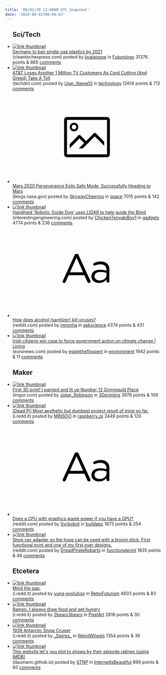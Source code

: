 ```yaml
---
title: '08/01/20 12:00AM UTC Snapshot'
date: '2020-08-01T00:00:03'
---
```

<ul>
<h2>Sci/Tech</h2>

<li><a href='https://www.cleantechexpress.com/2020/07/germany-to-ban-single-use-plastics-by.html'><img src='https://a.thumbs.redditmedia.com/ttJIkkYHYutFSZhgtxf1TEoVNXwr26JDe2nrBR9rKj4.jpg' alt='link thumbnail'></a><div><div class='linkTitle'><a href='https://www.cleantechexpress.com/2020/07/germany-to-ban-single-use-plastics-by.html'>Germany to ban single-use plastics by 2021</a></div>(cleantechexpress.com) posted by <a href='https://www.reddit.com/user/jioalaospw'>jioalaospw</a> in <a href='https://www.reddit.com/r/Futurology'>Futurology</a> 31376 points & 865 <a href='https://www.reddit.com/r/Futurology/comments/i14x5e/germany_to_ban_singleuse_plastics_by_2021/'>comments</a></div></li>

<li><a href='https://www.techdirt.com/articles/20200723/12183344962/att-loses-another-1-million-tv-customers-as-cord-cutting-greed-take-toll.shtml'><img src='https://b.thumbs.redditmedia.com/3Eb9Zx6cHjm1cOhQINlh0yN7ltWyj-uu1_J-xjlE34g.jpg' alt='link thumbnail'></a><div><div class='linkTitle'><a href='https://www.techdirt.com/articles/20200723/12183344962/att-loses-another-1-million-tv-customers-as-cord-cutting-greed-take-toll.shtml'>AT&amp;T Loses Another 1 Million TV Customers As Cord Cutting (And Greed) Take A Toll</a></div>(techdirt.com) posted by <a href='https://www.reddit.com/user/User_Name13'>User_Name13</a> in <a href='https://www.reddit.com/r/technology'>technology</a> 12614 points & 712 <a href='https://www.reddit.com/r/technology/comments/i17lwo/att_loses_another_1_million_tv_customers_as_cord/'>comments</a></div></li>

<li><a href='https://blogs.nasa.gov/mars2020/2020/07/31/mars-2020-perseverance-exits-safe-mode-successfully-heading-to-mars/'><svg version='1.1' viewBox='-34 -14 104 64' preserveAspectRatio='xMidYMid meet' xmlns='http://www.w3.org/2000/svg' xmlns:xlink='http://www.w3.org/1999/xlink'>
    <title>link thumbnail</title>
    <path d='M32,4H4A2,2,0,0,0,2,6V30a2,2,0,0,0,2,2H32a2,2,0,0,0,2-2V6A2,2,0,0,0,32,4ZM4,30V6H32V30Z'></path>
    <path d='M8.92,14a3,3,0,1,0-3-3A3,3,0,0,0,8.92,14Zm0-4.6A1.6,1.6,0,1,1,7.33,11,1.6,1.6,0,0,1,8.92,9.41Z'></path>
    <path d='M22.78,15.37l-5.4,5.4-4-4a1,1,0,0,0-1.41,0L5.92,22.9v2.83l6.79-6.79L16,22.18l-3.75,3.75H15l8.45-8.45L30,24V21.18l-5.81-5.81A1,1,0,0,0,22.78,15.37Z'></path>
    </svg></a><div><div class='linkTitle'><a href='https://blogs.nasa.gov/mars2020/2020/07/31/mars-2020-perseverance-exits-safe-mode-successfully-heading-to-mars/'>Mars 2020 Perseverance Exits Safe Mode, Successfully Heading to Mars</a></div>(blogs.nasa.gov) posted by <a href='https://www.reddit.com/user/SkywayCheerios'>SkywayCheerios</a> in <a href='https://www.reddit.com/r/space'>space</a> 7015 points & 142 <a href='https://www.reddit.com/r/space/comments/i1arv3/mars_2020_perseverance_exits_safe_mode/'>comments</a></div></li>

<li><a href='https://interestingengineering.com/student-designs-handheld-robotic-guide-dog-for-the-blind'><img src='https://b.thumbs.redditmedia.com/lYJ0fE2oF_jdPyLaHEuBV3LjaWz42QmWZp5q7FRen6A.jpg' alt='link thumbnail'></a><div><div class='linkTitle'><a href='https://interestingengineering.com/student-designs-handheld-robotic-guide-dog-for-the-blind'>Handheld 'Robotic Guide Dog' uses LIDAR to help guide the Blind</a></div>(interestingengineering.com) posted by <a href='https://www.reddit.com/user/ChickenTeriyakiBoy1'>ChickenTeriyakiBoy1</a> in <a href='https://www.reddit.com/r/gadgets'>gadgets</a> 4774 points & 236 <a href='https://www.reddit.com/r/gadgets/comments/i1a7cs/handheld_robotic_guide_dog_uses_lidar_to_help/'>comments</a></div></li>

<li><a href='https://www.reddit.com/r/askscience/comments/i0y7uz/how_does_alcohol_sanitizer_kill_viruses/'><svg version='1.1' viewBox='-34 -12 104 64' preserveAspectRatio='xMidYMid slice' xmlns='http://www.w3.org/2000/svg' xmlns:xlink='http://www.w3.org/1999/xlink'>
    <title>text link thumbnail</title>
    <path d='M12.19,8.84a1.45,1.45,0,0,0-1.4-1h-.12a1.46,1.46,0,0,0-1.42,1L1.14,26.56a1.29,1.29,0,0,0-.14.59,1,1,0,0,0,1,1,1.12,1.12,0,0,0,1.08-.77l2.08-4.65h11l2.08,4.59a1.24,1.24,0,0,0,1.12.83,1.08,1.08,0,0,0,1.08-1.08,1.64,1.64,0,0,0-.14-.57ZM6.08,20.71l4.59-10.22,4.6,10.22Z'>
    </path>
    <path d='M32.24,14.78A6.35,6.35,0,0,0,27.6,13.2a11.36,11.36,0,0,0-4.7,1,1,1,0,0,0-.58.89,1,1,0,0,0,.94.92,1.23,1.23,0,0,0,.39-.08,8.87,8.87,0,0,1,3.72-.81c2.7,0,4.28,1.33,4.28,3.92v.5a15.29,15.29,0,0,0-4.42-.61c-3.64,0-6.14,1.61-6.14,4.64v.05c0,2.95,2.7,4.48,5.37,4.48a6.29,6.29,0,0,0,5.19-2.48V26.9a1,1,0,0,0,1,1,1,1,0,0,0,1-1.06V19A5.71,5.71,0,0,0,32.24,14.78Zm-.56,7.7c0,2.28-2.17,3.89-4.81,3.89-1.94,0-3.61-1.06-3.61-2.86v-.06c0-1.8,1.5-3,4.2-3a15.2,15.2,0,0,1,4.22.61Z'>
    </path>
    </svg></a><div><div class='linkTitle'><a href='https://www.reddit.com/r/askscience/comments/i0y7uz/how_does_alcohol_sanitizer_kill_viruses/'>How does alcohol (sanitizer) kill viruses?</a></div>(reddit.com) posted by <a href='https://www.reddit.com/user/imronha'>imronha</a> in <a href='https://www.reddit.com/r/askscience'>askscience</a> 4374 points & 431 <a href='https://www.reddit.com/r/askscience/comments/i0y7uz/how_does_alcohol_sanitizer_kill_viruses/'>comments</a></div></li>

<li><a href='https://www.euronews.com/living/2020/07/31/irish-citizens-win-case-to-force-government-action-on-climate-change'><img src='https://b.thumbs.redditmedia.com/Z89brYFRLpyfSJpANLDhSpznS0ZGc-1015LSZEYm9vo.jpg' alt='link thumbnail'></a><div><div class='linkTitle'><a href='https://www.euronews.com/living/2020/07/31/irish-citizens-win-case-to-force-government-action-on-climate-change'>Irish citizens win case to force government action on climate change | Living</a></div>(euronews.com) posted by <a href='https://www.reddit.com/user/egglethefloopert'>egglethefloopert</a> in <a href='https://www.reddit.com/r/environment'>environment</a> 1942 points & 11 <a href='https://www.reddit.com/r/environment/comments/i16aci/irish_citizens_win_case_to_force_government/'>comments</a></div></li>

<h2>Maker</h2>

<li><a href='https://imgur.com/JIHKn6V'><img src='https://b.thumbs.redditmedia.com/Y3RR_ktfbxl7THgmXtjyLp5B6efV3yezP1zPJShoMIw.jpg' alt='link thumbnail'></a><div><div class='linkTitle'><a href='https://imgur.com/JIHKn6V'>First 3D print! I painted and lit up Number 12 Grimmauld Place</a></div>(imgur.com) posted by <a href='https://www.reddit.com/user/Joker_Robinson'>Joker_Robinson</a> in <a href='https://www.reddit.com/r/3Dprinting'>3Dprinting</a> 3976 points & 109 <a href='https://www.reddit.com/r/3Dprinting/comments/i11qqy/first_3d_print_i_painted_and_lit_up_number_12/'>comments</a></div></li>

<li><a href='https://i.redd.it/teir3hy297e51.jpg'><img src='https://b.thumbs.redditmedia.com/4KttIRGcXo1EeSV-o0psNMuboH4ajyWapTN4FoQisNI.jpg' alt='link thumbnail'></a><div><div class='linkTitle'><a href='https://i.redd.it/teir3hy297e51.jpg'>[Dead Pi] Most aesthetic but dumbest project result of mine so far.</a></div>(i.redd.it) posted by <a href='https://www.reddit.com/user/MlNSOO'>MlNSOO</a> in <a href='https://www.reddit.com/r/raspberry_pi'>raspberry_pi</a> 2449 points & 120 <a href='https://www.reddit.com/r/raspberry_pi/comments/i181d8/dead_pi_most_aesthetic_but_dumbest_project_result/'>comments</a></div></li>

<li><a href='https://www.reddit.com/r/buildapc/comments/i18y2u/does_a_cpu_with_graphics_waste_power_if_you_have/'><svg version='1.1' viewBox='-34 -12 104 64' preserveAspectRatio='xMidYMid slice' xmlns='http://www.w3.org/2000/svg' xmlns:xlink='http://www.w3.org/1999/xlink'>
    <title>text link thumbnail</title>
    <path d='M12.19,8.84a1.45,1.45,0,0,0-1.4-1h-.12a1.46,1.46,0,0,0-1.42,1L1.14,26.56a1.29,1.29,0,0,0-.14.59,1,1,0,0,0,1,1,1.12,1.12,0,0,0,1.08-.77l2.08-4.65h11l2.08,4.59a1.24,1.24,0,0,0,1.12.83,1.08,1.08,0,0,0,1.08-1.08,1.64,1.64,0,0,0-.14-.57ZM6.08,20.71l4.59-10.22,4.6,10.22Z'>
    </path>
    <path d='M32.24,14.78A6.35,6.35,0,0,0,27.6,13.2a11.36,11.36,0,0,0-4.7,1,1,1,0,0,0-.58.89,1,1,0,0,0,.94.92,1.23,1.23,0,0,0,.39-.08,8.87,8.87,0,0,1,3.72-.81c2.7,0,4.28,1.33,4.28,3.92v.5a15.29,15.29,0,0,0-4.42-.61c-3.64,0-6.14,1.61-6.14,4.64v.05c0,2.95,2.7,4.48,5.37,4.48a6.29,6.29,0,0,0,5.19-2.48V26.9a1,1,0,0,0,1,1,1,1,0,0,0,1-1.06V19A5.71,5.71,0,0,0,32.24,14.78Zm-.56,7.7c0,2.28-2.17,3.89-4.81,3.89-1.94,0-3.61-1.06-3.61-2.86v-.06c0-1.8,1.5-3,4.2-3a15.2,15.2,0,0,1,4.22.61Z'>
    </path>
    </svg></a><div><div class='linkTitle'><a href='https://www.reddit.com/r/buildapc/comments/i18y2u/does_a_cpu_with_graphics_waste_power_if_you_have/'>Does a CPU with graphics waste power if you have a GPU?</a></div>(reddit.com) posted by <a href='https://www.reddit.com/user/Syckobot'>Syckobot</a> in <a href='https://www.reddit.com/r/buildapc'>buildapc</a> 1873 points & 254 <a href='https://www.reddit.com/r/buildapc/comments/i18y2u/does_a_cpu_with_graphics_waste_power_if_you_have/'>comments</a></div></li>

<li><a href='https://www.reddit.com/gallery/i0zis9'><img src='https://a.thumbs.redditmedia.com/xLDTBZarZ32tYPh_ogW1qL8DcotWUqKVGuvld17ycQ4.jpg' alt='link thumbnail'></a><div><div class='linkTitle'><a href='https://www.reddit.com/gallery/i0zis9'>Shop vac adapter so the hose can be used with a broom stick. First functional print and one of my first ever designs.</a></div>(reddit.com) posted by <a href='https://www.reddit.com/user/DreadPirateRobarts'>DreadPirateRobarts</a> in <a href='https://www.reddit.com/r/functionalprint'>functionalprint</a> 1835 points & 48 <a href='https://www.reddit.com/r/functionalprint/comments/i0zis9/shop_vac_adapter_so_the_hose_can_be_used_with_a/'>comments</a></div></li>

<h2>Etcetera</h2>

<li><a href='https://i.redd.it/dogftca797e51.jpg'><img src='https://a.thumbs.redditmedia.com/fkqugGIbHnCLvNrQKZsbgYwXfzgYrT_usn46JEB5Kd4.jpg' alt='link thumbnail'></a><div><div class='linkTitle'><a href='https://i.redd.it/dogftca797e51.jpg'>Mind the gap.</a></div>(i.redd.it) posted by <a href='https://www.reddit.com/user/yung-evolution'>yung-evolution</a> in <a href='https://www.reddit.com/r/RetroFuturism'>RetroFuturism</a> 4603 points & 83 <a href='https://www.reddit.com/r/RetroFuturism/comments/i181r2/mind_the_gap/'>comments</a></div></li>

<li><a href='https://i.redd.it/zd66ruf5v6e51.png'><img src='https://b.thumbs.redditmedia.com/27EsZpxOUn-aOav3evDmRpHKugozLqpgGTMu41Kp4Sk.jpg' alt='link thumbnail'></a><div><div class='linkTitle'><a href='https://i.redd.it/zd66ruf5v6e51.png'>Ramen. I always draw food and get hungry</a></div>(i.redd.it) posted by <a href='https://www.reddit.com/user/2bears3bears'>2bears3bears</a> in <a href='https://www.reddit.com/r/PixelArt'>PixelArt</a> 2818 points & 30 <a href='https://www.reddit.com/r/PixelArt/comments/i16vyl/ramen_i_always_draw_food_and_get_hungry/'>comments</a></div></li>

<li><a href='https://i.redd.it/p2sc2qf026e51.jpg'><img src='https://b.thumbs.redditmedia.com/FOH3R_1l-R62hBmUagxZ9PWIY0Y-aMDWWHCloQmsHTI.jpg' alt='link thumbnail'></a><div><div class='linkTitle'><a href='https://i.redd.it/p2sc2qf026e51.jpg'>1939 Antarctic Snow Cruiser</a></div>(i.redd.it) posted by <a href='https://www.reddit.com/user/_Swires_'>_Swires_</a> in <a href='https://www.reddit.com/r/WeirdWheels'>WeirdWheels</a> 1354 points & 36 <a href='https://www.reddit.com/r/WeirdWheels/comments/i14xri/1939_antarctic_snow_cruiser/'>comments</a></div></li>

<li><a href='https://daumann.github.io/imdb-compare-shows/?shows=Dark,Black%20Mirror'><img src='https://b.thumbs.redditmedia.com/7r1KpRN1qcccBFjORFe9IFQGTo5p8IGHVXUnFl84LPk.jpg' alt='link thumbnail'></a><div><div class='linkTitle'><a href='https://daumann.github.io/imdb-compare-shows/?shows=Dark,Black%20Mirror'>This website let's you plot tv shows by their episode ratings (using IMDB)</a></div>(daumann.github.io) posted by <a href='https://www.reddit.com/user/STNP'>STNP</a> in <a href='https://www.reddit.com/r/InternetIsBeautiful'>InternetIsBeautiful</a> 899 points & 60 <a href='https://www.reddit.com/r/InternetIsBeautiful/comments/i133wv/this_website_lets_you_plot_tv_shows_by_their/'>comments</a></div></li>

</ul>
